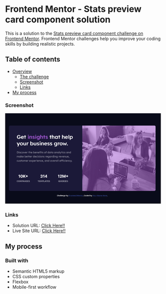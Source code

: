 # Frontend Mentor - Stats preview card component solution

This is a solution to the [Stats preview card component challenge on Frontend Mentor](https://www.frontendmentor.io/challenges/stats-preview-card-component-8JqbgoU62). Frontend Mentor challenges help you improve your coding skills by building realistic projects. 

## Table of contents

- [Overview](#overview)
  - [The challenge](#the-challenge)
  - [Screenshot](#screenshot)
  - [Links](#links)
- [My process](#my-process)

### Screenshot

![](./screenshot.png)

### Links

- Solution URL: [Click Here!!](https://your-solution-url.com)
- Live Site URL: [Click Here!!](https://your-live-site-url.com)

## My process

### Built with

- Semantic HTML5 markup
- CSS custom properties
- Flexbox
- Mobile-first workflow